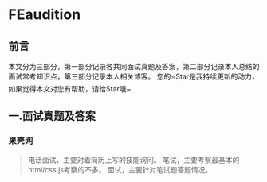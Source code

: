 # FEaudition
## 前言
本文分为三部分，第一部分记录各共同面试真题及答案，第二部分记录本人总结的面试常考知识点，第三部分记录本人相关博客。
您的:star:Star是我持续更新的动力，如果觉得本文对您有帮助，请给Star哦~
## 一.面试真题及答案
### 果壳网
> 电话面试，主要对着简历上写的技能询问。
> 笔试，主要考察最基本的html/css,js考察的不多。
> 面试，主要针对笔试题答题情况。
